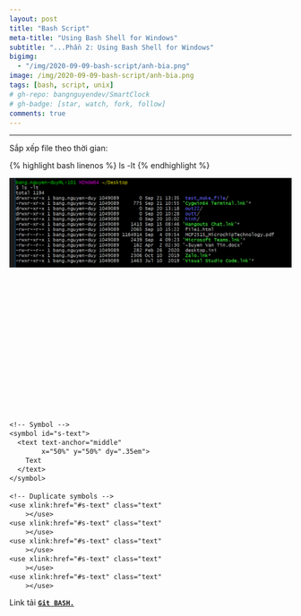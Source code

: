 ```yaml
---
layout: post
title: "Bash Script"
meta-title: "Using Bash Shell for Windows"
subtitle: "...Phần 2: Using Bash Shell for Windows"
bigimg:
  - "/img/2020-09-09-bash-script/anh-bia.png"
image: /img/2020-09-09-bash-script/anh-bia.png
tags: [bash, script, unix]
# gh-repo: bangnguyendev/SmartClock
# gh-badge: [star, watch, fork, follow]
comments: true
---
```

----------------------------------------------------------------------------

Sắp xếp file theo thời gian:

{% highlight bash linenos %}
ls -lt
{% endhighlight %}

<div class="post-img-post">
    <img src="/img/2020-09-09-bash-script-2/lenh_ls_lt.png">
</div>

<div class="test_ok">
  <svg viewBox="0 0 600 300">

    <!-- Symbol -->
    <symbol id="s-text">
      <text text-anchor="middle"
            x="50%" y="50%" dy=".35em">
        Text
      </text>
    </symbol>  

    <!-- Duplicate symbols -->
    <use xlink:href="#s-text" class="text"
        ></use>
    <use xlink:href="#s-text" class="text"
        ></use>
    <use xlink:href="#s-text" class="text"
        ></use>
    <use xlink:href="#s-text" class="text"
        ></use>
    <use xlink:href="#s-text" class="text"
        ></use>
  </svg>
</div>

Link tải [**`Git BASH.`**](https://git-scm.com/)
